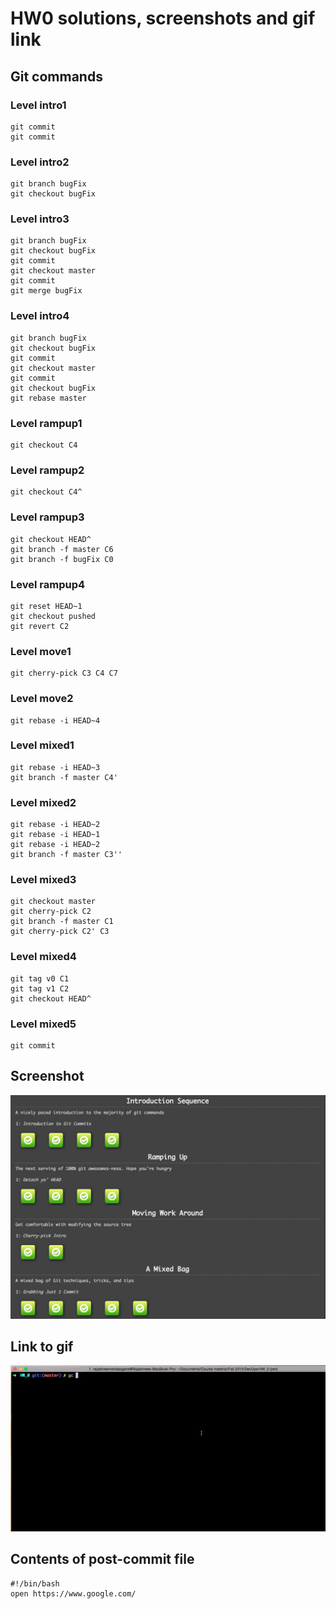 # HW0 solutions, screenshots and gif link

## Git commands

### Level intro1
```
git commit
git commit
```
### Level intro2
```
git branch bugFix
git checkout bugFix
```

### Level intro3
```
git branch bugFix
git checkout bugFix
git commit
git checkout master
git commit
git merge bugFix
```

### Level intro4
```
git branch bugFix
git checkout bugFix
git commit
git checkout master
git commit
git checkout bugFix
git rebase master
```

### Level rampup1
```
git checkout C4
```

### Level rampup2
```
git checkout C4^
```

### Level rampup3
```
git checkout HEAD^
git branch -f master C6
git branch -f bugFix C0
```

### Level rampup4
```
git reset HEAD~1
git checkout pushed
git revert C2
```

### Level move1
```
git cherry-pick C3 C4 C7
```

### Level move2
```
git rebase -i HEAD~4
```

### Level mixed1
```
git rebase -i HEAD~3
git branch -f master C4'
```

### Level mixed2
```
git rebase -i HEAD~2
git rebase -i HEAD~1
git rebase -i HEAD~2
git branch -f master C3''
```

### Level mixed3
```
git checkout master
git cherry-pick C2
git branch -f master C1
git cherry-pick C2' C3
```

### Level mixed4
```
git tag v0 C1
git tag v1 C2
git checkout HEAD^
```

### Level mixed5
```
git commit
```

## Screenshot
![alt text](./Screenshot.png "Screenshot")

## Link to gif
![alt text](./hooks.gif "Post-commit")

## Contents of post-commit file
```
#!/bin/bash
open https://www.google.com/
```






